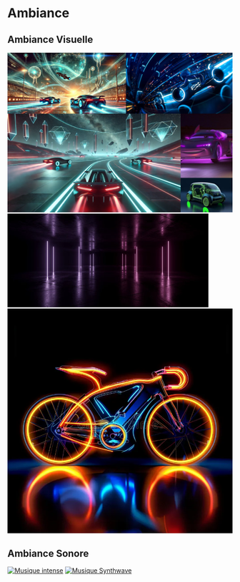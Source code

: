 # Ambiance
<!-- Ici mettre tous les documents et références associés à l'établissement de l'ambiance du projet   -->
## Ambiance Visuelle
![Moodboard d'ambiances](../img_intention/tableau_ambiances.png)
![Ambiance d'arrière-plans](../img_intention/ambiance_00.jpg)
![Ambiance de véhicules](../img_intention/ambiance_01.webp)

## Ambiance Sonore
[![Musique intense](https://img.youtube.com/vi/Ub-VoLqGcx8/0.jpg)](https://www.youtube.com/watch?v=Ub-VoLqGcx8)
[![Musique Synthwave](https://img.youtube.com/vi/ODFY81dDpjQ/0.jpg)](https://www.youtube.com/watch?v=ODFY81dDpjQ)

